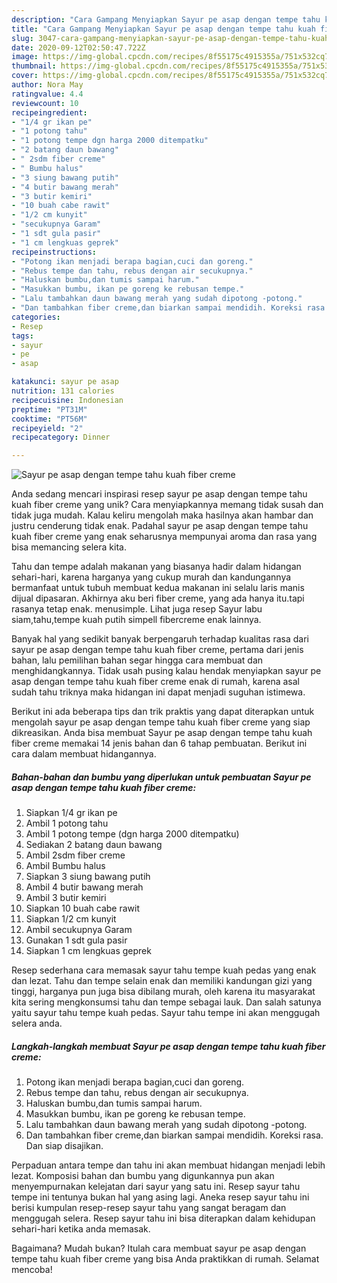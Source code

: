 ```yaml
---
description: "Cara Gampang Menyiapkan Sayur pe asap dengan tempe tahu kuah fiber creme yang Enak"
title: "Cara Gampang Menyiapkan Sayur pe asap dengan tempe tahu kuah fiber creme yang Enak"
slug: 3047-cara-gampang-menyiapkan-sayur-pe-asap-dengan-tempe-tahu-kuah-fiber-creme-yang-enak
date: 2020-09-12T02:50:47.722Z
image: https://img-global.cpcdn.com/recipes/8f55175c4915355a/751x532cq70/sayur-pe-asap-dengan-tempe-tahu-kuah-fiber-creme-foto-resep-utama.jpg
thumbnail: https://img-global.cpcdn.com/recipes/8f55175c4915355a/751x532cq70/sayur-pe-asap-dengan-tempe-tahu-kuah-fiber-creme-foto-resep-utama.jpg
cover: https://img-global.cpcdn.com/recipes/8f55175c4915355a/751x532cq70/sayur-pe-asap-dengan-tempe-tahu-kuah-fiber-creme-foto-resep-utama.jpg
author: Nora May
ratingvalue: 4.4
reviewcount: 10
recipeingredient:
- "1/4 gr ikan pe"
- "1 potong tahu"
- "1 potong tempe dgn harga 2000 ditempatku"
- "2 batang daun bawang"
- " 2sdm fiber creme"
- " Bumbu halus"
- "3 siung bawang putih"
- "4 butir bawang merah"
- "3 butir kemiri"
- "10 buah cabe rawit"
- "1/2 cm kunyit"
- "secukupnya Garam"
- "1 sdt gula pasir"
- "1 cm lengkuas geprek"
recipeinstructions:
- "Potong ikan menjadi berapa bagian,cuci dan goreng."
- "Rebus tempe dan tahu, rebus dengan air secukupnya."
- "Haluskan bumbu,dan tumis sampai harum."
- "Masukkan bumbu, ikan pe goreng ke rebusan tempe."
- "Lalu tambahkan daun bawang merah yang sudah dipotong -potong."
- "Dan tambahkan fiber creme,dan biarkan sampai mendidih. Koreksi rasa. Dan siap disajikan."
categories:
- Resep
tags:
- sayur
- pe
- asap

katakunci: sayur pe asap 
nutrition: 131 calories
recipecuisine: Indonesian
preptime: "PT31M"
cooktime: "PT56M"
recipeyield: "2"
recipecategory: Dinner

---
```



![Sayur pe asap dengan tempe tahu kuah fiber creme](https://img-global.cpcdn.com/recipes/8f55175c4915355a/751x532cq70/sayur-pe-asap-dengan-tempe-tahu-kuah-fiber-creme-foto-resep-utama.jpg)

Anda sedang mencari inspirasi resep sayur pe asap dengan tempe tahu kuah fiber creme yang unik? Cara menyiapkannya memang tidak susah dan tidak juga mudah. Kalau keliru mengolah maka hasilnya akan hambar dan justru cenderung tidak enak. Padahal sayur pe asap dengan tempe tahu kuah fiber creme yang enak seharusnya mempunyai aroma dan rasa yang bisa memancing selera kita.

Tahu dan tempe adalah makanan yang biasanya hadir dalam hidangan sehari-hari, karena harganya yang cukup murah dan kandungannya bermanfaat untuk tubuh membuat kedua makanan ini selalu laris manis dijual dipasaran. Akhirnya aku beri fiber creme, yang ada hanya itu.tapi rasanya tetap enak. menusimple. Lihat juga resep Sayur labu siam,tahu,tempe kuah putih simpell fibercreme enak lainnya.

Banyak hal yang sedikit banyak berpengaruh terhadap kualitas rasa dari sayur pe asap dengan tempe tahu kuah fiber creme, pertama dari jenis bahan, lalu pemilihan bahan segar hingga cara membuat dan menghidangkannya. Tidak usah pusing kalau hendak menyiapkan sayur pe asap dengan tempe tahu kuah fiber creme enak di rumah, karena asal sudah tahu triknya maka hidangan ini dapat menjadi suguhan istimewa.


Berikut ini ada beberapa tips dan trik praktis yang dapat diterapkan untuk mengolah sayur pe asap dengan tempe tahu kuah fiber creme yang siap dikreasikan. Anda bisa membuat Sayur pe asap dengan tempe tahu kuah fiber creme memakai 14 jenis bahan dan 6 tahap pembuatan. Berikut ini cara dalam membuat hidangannya.

<!--inarticleads1-->

##### Bahan-bahan dan bumbu yang diperlukan untuk pembuatan Sayur pe asap dengan tempe tahu kuah fiber creme:

1. Siapkan 1/4 gr ikan pe
1. Ambil 1 potong tahu
1. Ambil 1 potong tempe (dgn harga 2000 ditempatku)
1. Sediakan 2 batang daun bawang
1. Ambil  2sdm fiber creme
1. Ambil  Bumbu halus
1. Siapkan 3 siung bawang putih
1. Ambil 4 butir bawang merah
1. Ambil 3 butir kemiri
1. Siapkan 10 buah cabe rawit
1. Siapkan 1/2 cm kunyit
1. Ambil secukupnya Garam
1. Gunakan 1 sdt gula pasir
1. Siapkan 1 cm lengkuas geprek


Resep sederhana cara memasak sayur tahu tempe kuah pedas yang enak dan lezat. Tahu dan tempe selain enak dan memiliki kandungan gizi yang tinggi, harganya pun juga bisa dibilang murah, oleh karena itu masyarakat kita sering mengkonsumsi tahu dan tempe sebagai lauk. Dan salah satunya yaitu sayur tahu tempe kuah pedas. Sayur tahu tempe ini akan menggugah selera anda. 

<!--inarticleads2-->

##### Langkah-langkah membuat Sayur pe asap dengan tempe tahu kuah fiber creme:

1. Potong ikan menjadi berapa bagian,cuci dan goreng.
1. Rebus tempe dan tahu, rebus dengan air secukupnya.
1. Haluskan bumbu,dan tumis sampai harum.
1. Masukkan bumbu, ikan pe goreng ke rebusan tempe.
1. Lalu tambahkan daun bawang merah yang sudah dipotong -potong.
1. Dan tambahkan fiber creme,dan biarkan sampai mendidih. Koreksi rasa. Dan siap disajikan.


Perpaduan antara tempe dan tahu ini akan membuat hidangan menjadi lebih lezat. Komposisi bahan dan bumbu yang digunkannya pun akan menyempurnakan kelejatan dari sayur yang satu ini. Resep sayur tahu tempe ini tentunya bukan hal yang asing lagi. Aneka resep sayur tahu ini berisi kumpulan resep-resep sayur tahu yang sangat beragam dan menggugah selera. Resep sayur tahu ini bisa diterapkan dalam kehidupan sehari-hari ketika anda memasak. 

Bagaimana? Mudah bukan? Itulah cara membuat sayur pe asap dengan tempe tahu kuah fiber creme yang bisa Anda praktikkan di rumah. Selamat mencoba!
